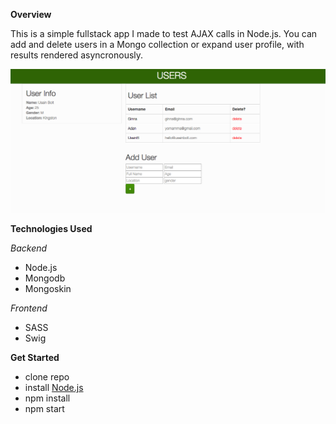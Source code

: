 
**Overview**

This is a simple fullstack app I made to test AJAX calls in Node.js. You can add and delete users in a Mongo collection or expand user profile, with results rendered asyncronously. 

![home](./assets/screenshot/nodetestHome.png)

**Technologies Used**

*Backend*
+ Node.js
+ Mongodb
+ Mongoskin

*Frontend*
+ SASS
+ Swig

**Get Started**

+ clone repo
+ install [Node.js](https://gist.github.com/isaacs/579814)
+ npm install
+ npm start

